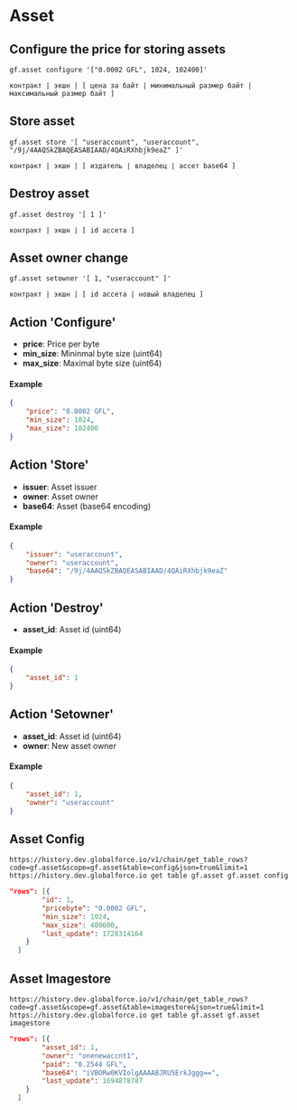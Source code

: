 # Asset

## Configure the price for storing assets
```
gf.asset configure '["0.0002 GFL", 1024, 102400]'
```
``контракт | экшн | [ цена за байт | минимальный размер байт | максимальный размер байт ]``

## Store asset
```
gf.asset store '[ "useraccount", "useraccount", "/9j/4AAQSkZBAQEASABIAAD/4QAiRXhbjk9eaZ" ]'
```
``контракт | экшн | [ издатель | владелец | ассет base64 ]``

## Destroy asset
```
gf.asset destroy '[ 1 ]'
```
``контракт | экшн | [ id ассета ]``


## Asset owner change
```
gf.asset setowner '[ 1, "useraccount" ]'
```
``контракт | экшн | [ id ассета | новый владелец ]``


## Action '**Configure**'

- **price**: Price per byte
- **min_size**: Mininmal byte size (uint64)
- **max_size**: Maximal byte size (uint64)

#### Example
```json
{
    "price": "0.0002 GFL",
	"min_size": 1024,
	"max_size": 102400
}
```

## Action '**Store**'

- **issuer**: Asset issuer
- **owner**: Asset owner
- **base64**: Asset (base64 encoding)

#### Example
```json
{
    "issuer": "useraccount",
	"owner": "useraccount",
	"base64": "/9j/4AAQSkZBAQEASABIAAD/4QAiRXhbjk9eaZ"
}
```

## Action '**Destroy**'

- **asset_id**: Asset id (uint64)

#### Example
```json
{
    "asset_id": 1
}
```

## Action '**Setowner**'

- **asset_id**: Asset id (uint64)
- **owner**: New asset owner

#### Example
```json
{
    "asset_id": 1,
    "owner": "useraccount"
}
```

## Asset Config

``https://history.dev.globalforce.io/v1/chain/get_table_rows?code=gf.asset&scope=gf.asset&table=config&json=true&limit=1``
``https://history.dev.globalforce.io get table gf.asset gf.asset config``

```json
"rows": [{
		"id": 1,
		"pricebyte": "0.0002 GFL",
		"min_size": 1024,
		"max_size": 409600,
		"last_update": 1728314164
	}
  ]

```

## Asset Imagestore

``https://history.dev.globalforce.io/v1/chain/get_table_rows?code=gf.asset&scope=gf.asset&table=imagestore&json=true&limit=1``
``https://history.dev.globalforce.io get table gf.asset gf.asset imagestore``

```json
"rows": [{
		"asset_id": 1,
		"owner": "onenewaccnt1",
		"paid": "0.2544 GFL",
		"base64": "iVBORw0KVIolgAAAABJRU5ErkJggg==",
		"last_update": 1694878787
	}
  ]
```
